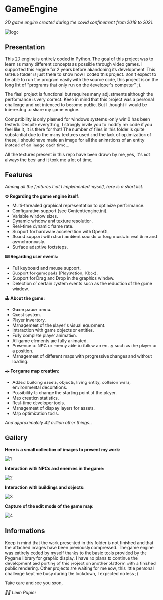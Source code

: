 # GameEngine
*2D game engine created during the covid confinement from 2019 to 2021.* 

![logo](https://user-images.githubusercontent.com/100092382/209431756-8d32e7f1-8c2e-4172-906d-ac211d741077.png)

## Presentation

This 2D engine is entirely coded in Python.
The goal of this project was to learn as many different concepts as possible through video games.
I supported this engine for 2 years before abandoning its development.
This GitHub folder is just there to show how I coded this project.
Don't expect to be able to run the program easily with the source code, this project is on the long list of "programs that only run on the developer's computer" ;).

The final project is functional but requires many adjustments although the performance is very correct.
Keep in mind that this project was a personal challenge and not intended to become public.
But I thought it would be interesting to share my game engine.

Compatibility is only planned for windows systems (only win10 has been tested).
Despite everything, I strongly invite you to modify my code if you feel like it, it is there for that!
The number of files in this folder is quite substantial due to the many textures used and the lack of optimization of these,
I should have made an image for all the animations of an entity instead of an image each time...

All the textures present in this repo have been drawn by me, yes, it's not always the best and it took me a lot of time.

## Features

*Among all the features that I implemented myself, here is a short list.*

**⚙️ Regarding the game engine itself:**
- Multi-threaded graphical representation to optimize performance.
- Configuration support (see Content/engine.ini).
- Variable window sizes.
- Dynamic window and texture resolution.
- Real-time dynamic frame rate.
- Support for hardware acceleration with OpenGL.
- Sound support with short ambient sounds or long music in real time and asynchronously.
- Surface adaptive footsteps.

**⌨️ Regarding user events:**
- Full keyboard and mouse support.
- Support for gamepads (Playstation, Xbox).
- Support for Drag and Drop in the graphics window.
- Detection of certain system events such as the reduction of the game window.

**🕹️ About the game:**
- Game pause menu.
- Quest system.
- Player inventory.
- Management of the player's visual equipment.
- Interaction with game objects or entities.
- Fully complete player animation.
- All game elements are fully animated.
- Presence of NPC or enemy able to follow an entity such as the player or a position.
- Management of different maps with progressive changes and without loading.

**✒️ For game map creation:**
- Added building assets, objects, living entity, collision walls, environmental decorations.
- Possibility to change the starting point of the player.
- Map creation statistics.
- Real-time developer tools.
- Management of display layers for assets.
- Map optimization tools.

*And approximately 42 million other things...*

## Gallery

**Here is a small collection of images to present my work:**

![1](https://user-images.githubusercontent.com/100092382/209431784-257801fb-7d1f-4b71-9cda-5e191554894b.png)

**Interaction with NPCs and enemies in the game:**

![2](https://user-images.githubusercontent.com/100092382/209431787-2e3fd695-c920-45f2-a468-6662ca705d88.png)

**Interaction with buildings and objects:**

![3](https://user-images.githubusercontent.com/100092382/209431790-b75117de-9705-4983-ba98-f0b3e7b1bbcf.png)

**Capture of the edit mode of the game map:**

![4](https://user-images.githubusercontent.com/100092382/209431789-a2f31085-4b56-4d19-8849-c8f40f9c6d87.png)

## Informations

Keep in mind that the work presented in this folder is not finished and that the attached images have been previously compressed.
The game engine was entirely coded by myself thanks to the basic tools provided by the Pygame library for graphic display.
I have no plans to continue the development and porting of this project on another platform with a finished public rendering.
Other projects are waiting for me now, this little personal challenge kept me busy during the lockdown, I expected no less ;)

Take care and see you soon,

*👨‍🎓 Leon Pupier*
